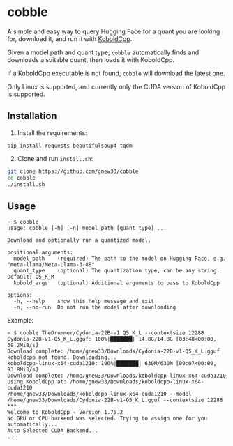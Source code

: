 # cobble

A simple and easy way to query Hugging Face for a quant you are looking for, download it, and run it with [KoboldCpp](https://github.com/LostRuins/koboldcpp).

Given a model path and quant type, `cobble` automatically finds and downloads a suitable quant, then loads it with KoboldCpp.

If a KoboldCpp executable is not found, `cobble` will download the latest one.

Only Linux is supported, and currently only the CUDA version of KoboldCpp is supported.

## Installation

1. Install the requirements:
```
pip install requests beautifulsoup4 tqdm
```
2. Clone and run `install.sh`:
```bash
git clone https://github.com/gnew33/cobble
cd cobble
./install.sh
```

## Usage

```
~ $ cobble
usage: cobble [-h] [-n] model_path [quant_type] ...

Download and optionally run a quantized model.

positional arguments:
  model_path    (required) The path to the model on Hugging Face, e.g. "meta-llama/Meta-Llama-3-8B"
  quant_type    (optional) The quantization type, can be any string. Default: Q5_K_M
  kobold_args   (optional) Additional arguments to pass to KoboldCpp

options:
  -h, --help    show this help message and exit
  -n, --no-run  Do not run the model after downloading
```

Example:

```
~ $ cobble TheDrummer/Cydonia-22B-v1 Q5_K_L --contextsize 12288
Cydonia-22B-v1-Q5_K_L.gguf: 100%|███████| 14.8G/14.8G [03:48<00:00, 69.2MiB/s]
Download complete: /home/gnew33/Downloads/Cydonia-22B-v1-Q5_K_L.gguf
koboldcpp not found. Downloading...
koboldcpp-linux-x64-cuda1210: 100%|███████| 630M/630M [00:07<00:00, 93.8MiB/s]
Download complete: /home/gnew33/Downloads/koboldcpp-linux-x64-cuda1210
Using KoboldCpp at: /home/gnew33/Downloads/koboldcpp-linux-x64-cuda1210
/home/gnew33/Downloads/koboldcpp-linux-x64-cuda1210 --model /home/gnew33/Downloads/Cydonia-22B-v1-Q5_K_L.gguf --contextsize 12288
***
Welcome to KoboldCpp - Version 1.75.2
No GPU or CPU backend was selected. Trying to assign one for you automatically...
Auto Selected CUDA Backend...
...
```
